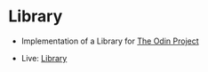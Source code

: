 # Library

- Implementation of a Library for [The Odin Project](https://www.theodinproject.com/courses/javascript/lessons/library)

- Live: [Library](https://luizgmacedo.github.io/library/)
